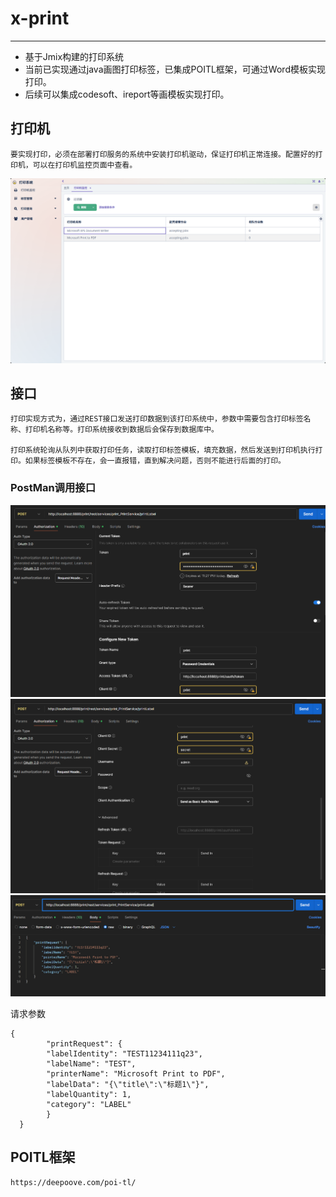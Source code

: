 # x-print
***
- 基于Jmix构建的打印系统
- 当前已实现通过java画图打印标签，已集成POITL框架，可通过Word模板实现打印。
- 后续可以集成codesoft、ireport等画模板实现打印。

## 打印机
    要实现打印，必须在部署打印服务的系统中安装打印机驱动，保证打印机正常连接。配置好的打印机，可以在打印机监控页面中查看。

![printer-monitor.png](docs/images/printer-monitor.png)

## 接口
    打印实现方式为，通过REST接口发送打印数据到该打印系统中，参数中需要包含打印标签名称、打印机名称等。打印系统接收到数据后会保存到数据库中。
    
    打印系统轮询从队列中获取打印任务，读取打印标签模板，填充数据，然后发送到打印机执行打印。如果标签模板不存在，会一直报错，直到解决问题，否则不能进行后面的打印。

### PostMan调用接口
![postman-printLabel-Label-1.png](docs/images/postman-printLabel-Label-1.png)
![postman-printLabel-Label-2.png](docs/images/postman-printLabel-Label-2.png)    
![postman-printLabel-Label-3.png](docs/images/postman-printLabel-Label-3.png)

请求参数

``` 
{
        "printRequest": {
        "labelIdentity": "TEST11234111q23",
        "labelName": "TEST",
        "printerName": "Microsoft Print to PDF",
        "labelData": "{\"title\":\"标题1\"}",
        "labelQuantity": 1,
        "category": "LABEL"
        }
  } 
```
  

## POITL框架

    https://deepoove.com/poi-tl/

